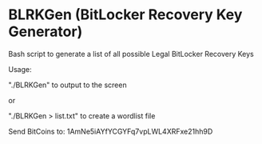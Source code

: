# BLRKGen (BitLocker Recovery Key Generator)
Bash script to generate a list of all possible Legal BitLocker Recovery Keys

Usage:

"./BLRKGen" to output to the screen

or

"./BLRKGen > list.txt" to create a wordlist file

Send BitCoins to: 1AmNe5iAYfYCGYFq7vpLWL4XRFxe21hh9D
